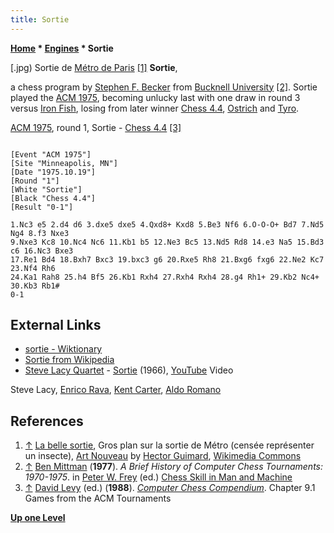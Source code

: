 ```yaml
---
title: Sortie
---
```

**[Home](Home "Home") \* [Engines](Engines "Engines") \* Sortie**



[.jpg) Sortie de [Métro de Paris](https://fr.wikipedia.org/wiki/M%C3%A9tro_de_Paris) <a id="cite-note-1" href="#cite-ref-1">[1]</a>
**Sortie**,  

a chess program by [Stephen F. Becker](Stephen_F._Becker "Stephen F. Becker") from [Bucknell University](https://en.wikipedia.org/wiki/Bucknell_University) <a id="cite-note-2" href="#cite-ref-2">[2]</a>. Sortie played the [ACM 1975](ACM_1975 "ACM 1975"), becoming unlucky last with one draw in round 3 versus [Iron Fish](Iron_Fish "Iron Fish"), losing from later winner [Chess 4.4](Chess_(Program) "Chess (Program)"), [Ostrich](Ostrich "Ostrich") and [Tyro](Tyro "Tyro").






[ACM 1975](ACM_1975 "ACM 1975"), round 1, Sortie - [Chess 4.4](Chess_(Program) "Chess (Program)") <a id="cite-note-3" href="#cite-ref-3">[3]</a>




```

[Event "ACM 1975"]
[Site "Minneapolis, MN"]
[Date "1975.10.19"]
[Round "1"]
[White "Sortie"]
[Black "Chess 4.4"]
[Result "0-1"]

1.Nc3 e5 2.d4 d6 3.dxe5 dxe5 4.Qxd8+ Kxd8 5.Be3 Nf6 6.O-O-O+ Bd7 7.Nd5 Ng4 8.f3 Nxe3 
9.Nxe3 Kc8 10.Nc4 Nc6 11.Kb1 b5 12.Ne3 Bc5 13.Nd5 Rd8 14.e3 Na5 15.Bd3 c6 16.Nc3 Bxe3 
17.Re1 Bd4 18.Bxh7 Bxc3 19.bxc3 g6 20.Rxe5 Rh8 21.Bxg6 fxg6 22.Ne2 Kc7 23.Nf4 Rh6 
24.Ka1 Rah8 25.h4 Bf5 26.Kb1 Rxh4 27.Rxh4 Rxh4 28.g4 Rh1+ 29.Kb2 Nc4+ 30.Kb3 Rb1# 
0-1

```

## External Links


* [sortie - Wiktionary](https://en.wiktionary.org/wiki/sortie)
* [Sortie from Wikipedia](https://en.wikipedia.org/wiki/Sortie)
* [Steve Lacy Quartet](https://en.wikipedia.org/wiki/Steve_Lacy_(saxophonist)) - [Sortie](https://en.wikipedia.org/wiki/Sortie_(album)) (1966), [YouTube](https://en.wikipedia.org/wiki/YouTube) Video


 Steve Lacy, [Enrico Rava](https://en.wikipedia.org/wiki/Enrico_Rava), [Kent Carter](https://en.wikipedia.org/wiki/Kent_Carter), [Aldo Romano](https://en.wikipedia.org/wiki/Aldo_Romano)
 
## References


1. <a id="cite-ref-1" href="#cite-note-1">↑</a> [La belle sortie](https://commons.wikimedia.org/wiki/File:La_belle_sortie_(4956527450).jpg), Gros plan sur la sortie de Métro (censée représenter un insecte), [Art Nouveau](https://en.wikipedia.org/wiki/Art_Nouveau) by [Hector Guimard](https://en.wikipedia.org/wiki/Hector_Guimard), [Wikimedia Commons](https://en.wikipedia.org/wiki/Wikimedia_Commons)
2. <a id="cite-ref-2" href="#cite-note-2">↑</a> [Ben Mittman](Ben_Mittman "Ben Mittman") (**1977**). *A Brief History of Computer Chess Tournaments: 1970-1975*. in [Peter W. Frey](Peter_W._Frey "Peter W. Frey") (ed.) [Chess Skill in Man and Machine](Chess_Skill_in_Man_and_Machine "Chess Skill in Man and Machine")
3. <a id="cite-ref-3" href="#cite-note-3">↑</a> [David Levy](David_Levy "David Levy") (ed.) (**1988**). *[Computer Chess Compendium](Computer_Chess_Compendium "Computer Chess Compendium")*. Chapter 9.1 Games from the ACM Tournaments

**[Up one Level](Engines "Engines")**







 
